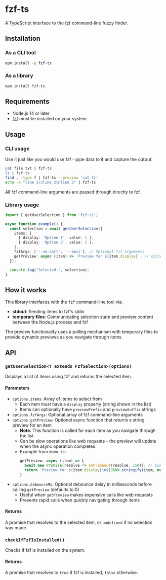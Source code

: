 # fzf-ts

A TypeScript interface to the [fzf](https://github.com/junegunn/fzf) command-line fuzzy finder.

## Installation

### As a CLI tool

```bash
npm install -g fzf-ts
```

### As a library

```bash
npm install fzf-ts
```

## Requirements

- Node.js 14 or later
- [fzf](https://github.com/junegunn/fzf) must be installed on your system

## Usage

### CLI usage

Use it just like you would use fzf - pipe data to it and capture the output:

```bash
cat file.txt | fzf-ts
ls | fzf-ts
find . -type f | fzf-ts --preview 'cat {}'
echo -e "line 1\nline 2\nline 3" | fzf-ts
```

All fzf command-line arguments are passed through directly to fzf.

### Library usage

```typescript
import { getUserSelection } from 'fzf-ts';

async function example() {
  const selection = await getUserSelection({
    items: [
      { display: 'Option 1', value: 1 },
      { display: 'Option 2', value: 2 },
    ],
    fzfArgs: ['--no-sort', '--ansi'], // Optional fzf arguments
    getPreview: async (item) => `Preview for ${item.display}`, // Optional preview function
  });

  console.log('Selected:', selection);
}
```

## How it works

This library interfaces with the `fzf` command-line tool via:
- **stdout**: Sending items to fzf's stdin
- **temporary files**: Communicating selection state and preview content between the Node.js process and fzf

The preview functionality uses a polling mechanism with temporary files to provide dynamic previews as you navigate through items.

## API

### `getUserSelection<T extends FzfSelection>(options)`

Displays a list of items using fzf and returns the selected item.

#### Parameters

- `options.items`: Array of items to select from
  - Each item must have a `display` property (string shown in the list)
  - Items can optionally have `previewPrefix` and `previewSuffix` strings
- `options.fzfArgs`: Optional array of fzf command-line arguments
- `options.getPreview`: Optional async function that returns a string preview for an item
  - **Note**: This function is called for each item as you navigate through the list
  - Can be slow operations like web requests - the preview will update when the async operation completes
  - Example from `demo.ts`:
    ```typescript
    getPreview: async (item) => {
      await new Promise(resolve => setTimeout(resolve, 250)); // Simulate delay
      return `Preview for ${item.display}\n${JSON.stringify(item, null, 2)}`;
    }
    ```
- `options.debounceMs`: Optional debounce delay in milliseconds before calling `getPreview` (defaults to 0)
  - Useful when `getPreview` makes expensive calls like web requests
  - Prevents rapid calls when quickly navigating through items

#### Returns

A promise that resolves to the selected item, or `undefined` if no selection was made.

### `checkIfFzfIsInstalled()`

Checks if fzf is installed on the system.

#### Returns

A promise that resolves to `true` if fzf is installed, `false` otherwise.